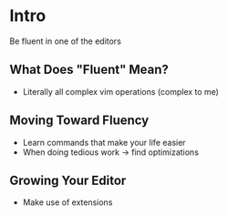 # Intro
Be fluent in one of the editors

## What Does "Fluent" Mean?
* Literally all complex vim operations (complex to me)
## Moving Toward Fluency
* Learn commands that make your life easier
* When doing tedious work -> find optimizations
## Growing Your Editor
* Make use of extensions